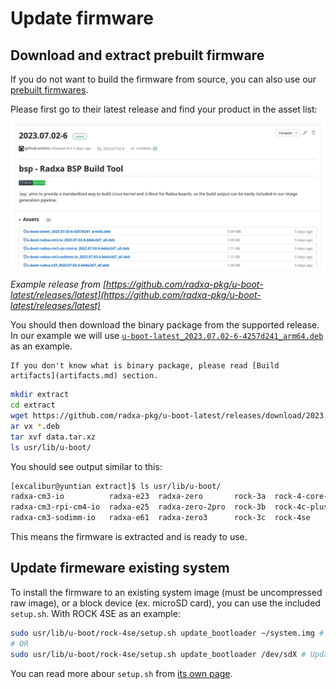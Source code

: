 # Update firmware

## Download and extract prebuilt firmware

If you do not want to build the firmware from source, you can also use our [prebuilt firmwares](https://github.com/radxa-pkg?q=u-boot-&type=public&language=&sort=).

Please first go to their latest release and find your product in the asset list:

![Example release](update_release.webp)

*Example release from [https://github.com/radxa-pkg/u-boot-latest/releases/latest](https://github.com/radxa-pkg/u-boot-latest/releases/latest)*

You should then download the binary package from the supported release. In our example we will use [`u-boot-latest_2023.07.02-6-4257d241_arm64.deb`](https://github.com/radxa-pkg/u-boot-latest/releases/download/2023.07.02-6/u-boot-latest_2023.07.02-6-4257d241_arm64.deb) as an example.

```admonish tip
If you don't know what is binary package, please read [Build artifacts](artifacts.md) section.
```

```bash
mkdir extract
cd extract
wget https://github.com/radxa-pkg/u-boot-latest/releases/download/2023.07.02-6/u-boot-latest_2023.07.02-6-4257d241_arm64.deb
ar vx *.deb
tar xvf data.tar.xz
ls usr/lib/u-boot/
```

You should see output similar to this:

```bash
[excalibur@yuntian extract]$ ls usr/lib/u-boot/
radxa-cm3-io          radxa-e23  radxa-zero       rock-3a  rock-4-core-io  rock-pi-4a       rock-pi-4b-plus  rock-pi-s
radxa-cm3-rpi-cm4-io  radxa-e25  radxa-zero-2pro  rock-3b  rock-4c-plus    rock-pi-4a-plus  rock-pi-4c
radxa-cm3-sodimm-io   radxa-e61  radxa-zero3      rock-3c  rock-4se        rock-pi-4b       rock-pi-n10
```

This means the firmware is extracted and is ready to use.

## Update firmeware existing system

To install the firmware to an existing system image (must be uncompressed raw image), or a block device (ex. microSD card), you can use the included `setup.sh`. With ROCK 4SE as an example:

```bash
sudo usr/lib/u-boot/rock-4se/setup.sh update_bootloader ~/system.img # Update a system image
# OR
sudo usr/lib/u-boot/rock-4se/setup.sh update_bootloader /dev/sdX # Update a block device
```

You can read more abour `setup.sh` from [its own page](firmware/setup_sh.md).
